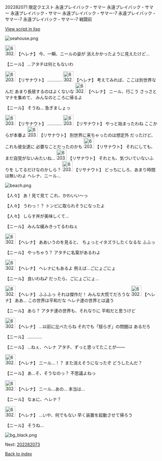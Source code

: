 202282071 限定クエスト 永遠プレイバック・サマー 永遠プレイバック・サマー 永遠プレイバック・サマー 永遠プレイバック・サマー-7 永遠プレイバック・サマー-7 永遠プレイバック・サマー-7 戦闘前

[View script in lisp](../scripts/202282071.txt)

![seahouse.png](../images/backgrounds/seahouse.png)

<img src="../images/units/6302811.png" alt="6302811.png" height="34"/>
【ヘレナ】
今、一瞬、ニールの姿が
消えかかったように見えたけど…

【ニール】
…アタチは何ともないわ

<img src="../images/units/6203011.png" alt="6203011.png" height="34"/>
【リサナウト】
…………

<img src="../images/units/6302811.png" alt="6302811.png" height="34"/>
【ヘレナ】
考えてみれば、ここは別世界なんだ
あまり長居するのはよくないな

<img src="../images/units/6302811.png" alt="6302811.png" height="34"/>
【ヘレナ】
ニール、行こう
さっさとマナを集めて、
みんなのところに帰るよ

【ニール】
そうね…
急ぎましょっ

<img src="../images/units/6203011.png" alt="6203011.png" height="34"/>
【リサナウト】
…………

<img src="../images/units/6203011.png" alt="6203011.png" height="34"/>
【リサナウト】
やっと始まったわね
ここからが本番よ

<img src="../images/units/6203011.png" alt="6203011.png" height="34"/>
【リサナウト】
別世界に来ちゃったのは想定外
だったけど、これも彼女達に
必要なことだったのかも

<img src="../images/units/6203011.png" alt="6203011.png" height="34"/>
【リサナウト】
それにしても、
まだ自覚がないみたいね…

<img src="../images/units/6203011.png" alt="6203011.png" height="34"/>
【リサナウト】
それとも、気づいていないふりを
してるだけなのかしら？

<img src="../images/units/6203011.png" alt="6203011.png" height="34"/>
【リサナウト】
どっちにしろ、あまり時間は無いわよ
ヘレナ、ニール…

![beach.png](../images/backgrounds/beach.png)

【人々】
あ！見て見て
これ、かわいい～っ

【人々】
うわっ！？
トンビに取られそうになったよ

【人々】
しらす丼が美味しくて…

【ニール】
みんな緩みきってるわねぇ

<img src="../images/units/6302811.png" alt="6302811.png" height="34"/>
【ヘレナ】
ああいうのを見ると、
ちょっとイタズラしたくなるな
ふふっ

【ニール】
やっちゃう？
アタチに名案があるわよ

<img src="../images/units/6302811.png" alt="6302811.png" height="34"/>
【ヘレナ】
ヘレナにもあるよ
例えば…ごにょごにょ

【ニール】
良いわね♪
だったら、ごにょごにょ…

<img src="../images/units/6302811.png" alt="6302811.png" height="34"/>
【ヘレナ】
ふふふっ
それは傑作だ！
みんな大慌てだろうな

<img src="../images/units/6302811.png" alt="6302811.png" height="34"/>
【ヘレナ】
ああ…
この世界は平和だな
ヘレナ達の世界とは違う

【ニール】
あら？
アタチ達の世界も、それなりに
平和だと思うけど

<img src="../images/units/6302811.png" alt="6302811.png" height="34"/>
【ヘレナ】
…以前に比べたらね
それでも「揺らぎ」の問題は
あるだろ

【ニール】
…………

【ニール】
…ねぇ、ヘレナ
アタチ、ずっと思ってたことが――

<img src="../images/units/6302811.png" alt="6302811.png" height="34"/>
【ヘレナ】
ニール…！？
また消えそうになったぞ
どうしたんだ？

【ニール】
あ…そ、そうなのっ？
不思議よねっ

<img src="../images/units/6302811.png" alt="6302811.png" height="34"/>
【ヘレナ】
ニール…あの…
本当は…

【ニール】
なぁに、ヘレナ？

<img src="../images/units/6302811.png" alt="6302811.png" height="34"/>
【ヘレナ】
…いや、何でもない
早く装置を起動させて帰ろう

【ニール】
そうね…

![bg_black.png](../images/backgrounds/bg_black.png)


Next: [202282073](202282073.md)

[Back to index](index.md)
